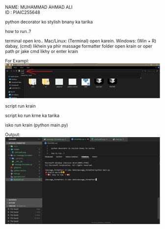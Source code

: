 NAME: MUHAMMAD AHMAD ALI <br>
ID : PIAIC255648

python decorator ko stylish bnany ka tarika

how to run..?

terminal open kro..
Mac/Linux: (Terminal) open karein.
Windows: (Win + R) dabay, (cmd) likhein
ya phir massage formatter folder open krain or oper path pr jake cmd likhy or enter krain

For Exampl:
![Terminal Output](/images/cmd-path.png)

script run krain

script ko run krne ka tarika

isko run krain (python main.py)

Output:
![Terminal Output](/images/output.png)
